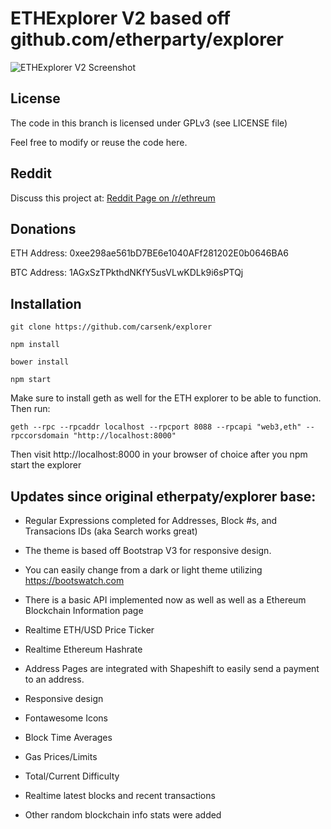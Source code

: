 # ETHExplorer V2 based off github.com/etherparty/explorer

![ETHExplorer V2 Screenshot](http://i.imgur.com/wgROAS9.png)

## License

The code in this branch is licensed under GPLv3 (see LICENSE file)

Feel free to modify or reuse the code here.

## Reddit

Discuss this project at: [Reddit Page on /r/ethreum](https://www.reddit.com/r/ethereum/comments/511j5a/new_ethereum_block_explorer_heavily_updated/)

## Donations

ETH Address: 0xee298ae561bD7BE6e1040AFf281202E0b0646BA6

BTC Address: 1AGxSzTPkthdNKfY5usVLwKDLk9i6sPTQj

## Installation

`git clone https://github.com/carsenk/explorer`

`npm install`

`bower install`

`npm start`

Make sure to install geth as well for the ETH explorer to be able to function. Then run:

`geth --rpc --rpcaddr localhost --rpcport 8088 --rpcapi "web3,eth" --rpccorsdomain "http://localhost:8000"`

Then visit http://localhost:8000 in your browser of choice after you npm start the explorer

## Updates since original etherpaty/explorer base:

- Regular Expressions completed for Addresses, Block #s, and Transacions IDs (aka Search works great)

- The theme is based off Bootstrap V3 for responsive design.

- You can easily change from a dark or light theme utilizing https://bootswatch.com

- There is a basic API implemented now as well as well as a Ethereum Blockchain Information page

- Realtime ETH/USD Price Ticker

- Realtime Ethereum Hashrate

- Address Pages are integrated with Shapeshift to easily send a payment to an address.

- Responsive design

- Fontawesome Icons

- Block Time Averages

- Gas Prices/Limits

- Total/Current Difficulty

- Realtime latest blocks and recent transactions

- Other random blockchain info stats were added
